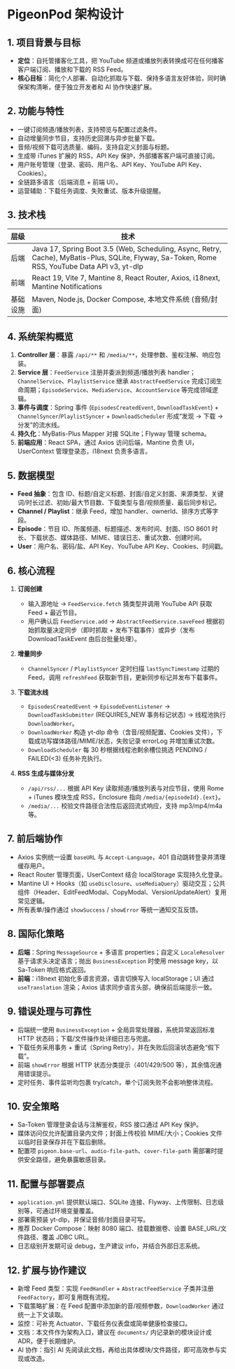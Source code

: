 # PigeonPod 架构设计

## 1. 项目背景与目标

- **定位**：自托管播客化工具，把 YouTube 频道或播放列表转换成可在任何播客客户端订阅、播放和下载的 RSS Feed。
- **核心目标**：简化个人部署、自动化抓取与下载、保持多语言友好体验，同时确保架构清晰，便于独立开发者和 AI 协作快速扩展。

## 2. 功能与特性

- 一键订阅频道/播放列表，支持预览与配置过滤条件。
- 自动增量同步节目，支持历史回溯与异步批量下载。
- 音频/视频下载可选质量、编码，支持自定义封面与标题。
- 生成带 iTunes 扩展的 RSS，API Key 保护，外部播客客户端可直接订阅。
- 用户账号管理（登录、密码、用户名、API Key、YouTube API Key、Cookies）。
- 全链路多语言（后端消息 + 前端 UI）。
- 运营辅助：下载任务调度、失败重试、版本升级提醒。

## 3. 技术栈

| 层级 | 技术 |
| --- | --- |
| 后端 | Java 17, Spring Boot 3.5 (Web, Scheduling, Async, Retry, Cache), MyBatis-Plus, SQLite, Flyway, Sa-Token, Rome RSS, YouTube Data API v3, yt-dlp |
| 前端 | React 19, Vite 7, Mantine 8, React Router, Axios, i18next, Mantine Notifications |
| 基础设施 | Maven, Node.js, Docker Compose, 本地文件系统 (音频/封面) |

## 4. 系统架构概览

1. **Controller 层**：暴露 `/api/**` 和 `/media/**`，处理参数、鉴权注解、响应包装。
2. **Service 层**：`FeedService` 注册并委派到频道/播放列表 handler；`ChannelService`、`PlaylistService` 继承 `AbstractFeedService` 完成订阅生命周期；`EpisodeService`、`MediaService`、`AccountService` 等完成领域逻辑。
3. **事件与调度**：Spring 事件 (`EpisodesCreatedEvent`, `DownloadTaskEvent`) + `ChannelSyncer`/`PlaylistSyncer` + `DownloadScheduler` 形成“发现 → 下载 → 分发”的流水线。
4. **持久化**：MyBatis-Plus Mapper 对接 SQLite；Flyway 管理 schema。
5. **前端应用**：React SPA，通过 Axios 访问后端，Mantine 负责 UI，UserContext 管理登录态，i18next 负责多语言。

## 5. 数据模型

- **Feed 抽象**：包含 ID、标题/自定义标题、封面/自定义封面、来源类型、关键词/时长过滤、初始/最大节目数、下载类型与音/视频质量、最后同步标记。
- **Channel / Playlist**：继承 Feed，增加 handler、ownerId、排序方式等字段。
- **Episode**：节目 ID、所属频道、标题描述、发布时间、封面、ISO 8601 时长、下载状态、媒体路径、MIME、错误日志、重试次数、创建时间。
- **User**：用户名、密码/盐、API Key、YouTube API Key、Cookies、时间戳。

## 6. 核心流程

1. **订阅创建**  
   - 输入源地址 → `FeedService.fetch` 猜类型并调用 YouTube API 获取 Feed + 最近节目。  
   - 用户确认后 `FeedService.add` → `AbstractFeedService.saveFeed` 根据初始抓取量决定同步（即时抓取 + 发布下载事件）或异步（发布 DownloadTaskEvent 由后台批量处理）。

2. **增量同步**  
   - `ChannelSyncer` / `PlaylistSyncer` 定时扫描 `lastSyncTimestamp` 过期的 Feed，调用 `refreshFeed` 获取新节目，更新同步标记并发布下载事件。

3. **下载流水线**  
   - `EpisodesCreatedEvent` → `EpisodeEventListener` → `DownloadTaskSubmitter` (REQUIRES_NEW 事务标记状态) → 线程池执行 `DownloadWorker`。  
   - `DownloadWorker` 构造 yt-dlp 命令（含音/视频配置、Cookies 文件），下载成功写媒体路径/MIME/状态，失败记录 errorLog 并增加重试次数。  
   - `DownloadScheduler` 每 30 秒根据线程池剩余槽位挑选 PENDING / FAILED(<3) 任务补充执行。

4. **RSS 生成与媒体分发**  
   - `/api/rss/...` 根据 API Key 读取频道/播放列表与对应节目，使用 Rome + iTunes 模块生成 RSS，Enclosure 指向 `/media/{episodeId}.{ext}`。  
   - `/media/...` 校验文件路径合法性后返回流式响应，支持 mp3/mp4/m4a 等。

## 7. 前后端协作

- Axios 实例统一设置 `baseURL` 与 `Accept-Language`，401 自动跳转登录并清理缓存用户。
- React Router 管理页面，UserContext 结合 localStorage 实现持久化登录。
- Mantine UI + Hooks（如 `useDisclosure`、`useMediaQuery`）驱动交互；公共组件（Header、EditFeedModal、CopyModal、VersionUpdateAlert）复用常见逻辑。
- 所有表单/操作通过 `showSuccess` / `showError` 等统一通知交互反馈。

## 8. 国际化策略

- **后端**：Spring `MessageSource` + 多语言 properties；自定义 `LocaleResolver` 基于请求头决定语言；抛出 `BusinessException` 时使用 message key，以 Sa-Token 响应格式返回。
- **前端**：i18next 初始化多语言资源，语言切换写入 localStorage；UI 通过 `useTranslation` 渲染；Axios 请求同步语言头部，确保前后端提示一致。

## 9. 错误处理与可靠性

- 后端统一使用 `BusinessException` + 全局异常处理器，系统异常返回标准 HTTP 状态码；下载/文件操作处详细日志与兜底。
- 下载任务采用事务 + 重试（Spring Retry），并在失败后回滚状态避免“假下载”。
- 前端 `showError` 根据 HTTP 状态分类提示（401/429/500 等），其余情况通用错误提示。
- 定时任务、事件监听均包裹 try/catch，单个订阅失败不会影响整体流程。

## 10. 安全策略

- Sa-Token 管理登录会话与注解鉴权，RSS 接口通过 API Key 保护。  
- 媒体访问仅允许配置目录内文件；封面上传校验 MIME/大小；Cookies 文件以临时目录保存并在下载后删除。  
- 配置项 `pigeon.base-url`、`audio-file-path`、`cover-file-path` 需部署时提供安全路径，避免暴露敏感目录。

## 11. 配置与部署要点

- `application.yml` 提供默认端口、SQLite 连接、Flyway、上传限制、日志级别等，可通过环境变量覆盖。  
- 部署需预装 yt-dlp，并保证音频/封面目录可写。  
- 推荐 Docker Compose：映射 8080 端口、挂载数据卷、设置 BASE_URL/文件路径、覆盖 JDBC URL。  
- 日志级别开发期可设 debug，生产建议 info，并结合外部日志系统。

## 12. 扩展与协作建议

- 新增 Feed 类型：实现 `FeedHandler` + `AbstractFeedService` 子类并注册 `FeedFactory`，即可复用既有流程。
- 下载策略扩展：在 Feed 配置中添加新的音/视频参数，`DownloadWorker` 通过统一上下文读取。
- 监控：可补充 Actuator、下载任务仪表盘或简单健康检查接口。
- 文档：本文件作为架构入口，建议在 `documents/` 内记录新的模块设计或 ADR，便于长期维护。
- AI 协作：指引 AI 先阅读此文档，再给出具体模块/文件路径，即可高效参与实现或改造。
